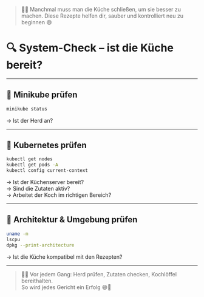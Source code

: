 
[//]: # (system-check.md)

> 🧑‍🍳 Manchmal muss man die Küche schließen, um sie besser zu machen.
> Diese Rezepte helfen dir, sauber und kontrolliert neu zu beginnen 😄

# 🔍 System-Check – ist die Küche bereit?

---

## 🧪 Minikube prüfen

```bash
minikube status
```

→ Ist der Herd an?

---

## 🧪 Kubernetes prüfen

```bash
kubectl get nodes
kubectl get pods -A
kubectl config current-context
```

→ Ist der Küchenserver bereit?  
→ Sind die Zutaten aktiv?  
→ Arbeitet der Koch im richtigen Bereich?

---

## 🧪 Architektur & Umgebung prüfen

```bash
uname -m
lscpu
dpkg --print-architecture
```

→ Ist die Küche kompatibel mit den Rezepten?

---

> 🧑‍🍳 Vor jedem Gang: Herd prüfen, Zutaten checken, Kochlöffel bereithalten.  
> So wird jedes Gericht ein Erfolg 😄🍲
